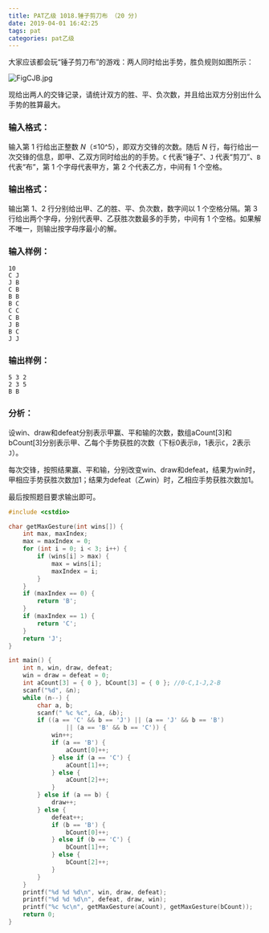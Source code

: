 ```yaml
---
title: PAT乙级 1018.锤子剪刀布 （20 分)
date: 2019-04-01 16:42:25
tags: pat
categories: pat乙级
---
```


大家应该都会玩“锤子剪刀布”的游戏：两人同时给出手势，胜负规则如图所示：

![FigCJB.jpg](https://images.ptausercontent.com/724da598-b37f-4f1f-99b4-71459654ce3a.jpg)

现给出两人的交锋记录，请统计双方的胜、平、负次数，并且给出双方分别出什么手势的胜算最大。

<!--more-->

### 输入格式：

输入第 1 行给出正整数 *N*（≤10^5），即双方交锋的次数。随后 *N* 行，每行给出一次交锋的信息，即甲、乙双方同时给出的的手势。`C` 代表“锤子”、`J` 代表“剪刀”、`B` 代表“布”，第 1 个字母代表甲方，第 2 个代表乙方，中间有 1 个空格。

### 输出格式：

输出第 1、2 行分别给出甲、乙的胜、平、负次数，数字间以 1 个空格分隔。第 3 行给出两个字母，分别代表甲、乙获胜次数最多的手势，中间有 1 个空格。如果解不唯一，则输出按字母序最小的解。

### 输入样例：

```in
10
C J
J B
C B
B B
B C
C C
C B
J B
B C
J J
```

### 输出样例：

```out
5 3 2
2 3 5
B B
```

### 分析：

设win、draw和defeat分别表示甲赢、平和输的次数，数组aCount[3]和bCount[3]分别表示甲、乙每个手势获胜的次数（下标0表示`B`，1表示`C`，2表示`J`）。

每次交锋，按照结果赢、平和输，分别改变win、draw和defeat，结果为win时，甲相应手势获胜次数加1；结果为defeat（乙win）时，乙相应手势获胜次数加1。

最后按照题目要求输出即可。

```c++
#include <cstdio>

char getMaxGesture(int wins[]) {
	int max, maxIndex;
	max = maxIndex = 0;
	for (int i = 0; i < 3; i++) {
		if (wins[i] > max) {
			max = wins[i];
			maxIndex = i;
		}
	}
	if (maxIndex == 0) {
		return 'B';
	}
	if (maxIndex == 1) {
		return 'C';
	}
	return 'J';
}

int main() {
	int n, win, draw, defeat;
	win = draw = defeat = 0;
	int aCount[3] = { 0 }, bCount[3] = { 0 }; //0-C,1-J,2-B
	scanf("%d", &n);
	while (n--) {
		char a, b;
		scanf(" %c %c", &a, &b);
		if ((a == 'C' && b == 'J') || (a == 'J' && b == 'B')
				|| (a == 'B' && b == 'C')) {
			win++;
			if (a == 'B') {
				aCount[0]++;
			} else if (a == 'C') {
				aCount[1]++;
			} else {
				aCount[2]++;
			}
		} else if (a == b) {
			draw++;
		} else {
			defeat++;
			if (b == 'B') {
				bCount[0]++;
			} else if (b == 'C') {
				bCount[1]++;
			} else {
				bCount[2]++;
			}
		}
	}
	printf("%d %d %d\n", win, draw, defeat);
	printf("%d %d %d\n", defeat, draw, win);
	printf("%c %c\n", getMaxGesture(aCount), getMaxGesture(bCount));
	return 0;
}
```


